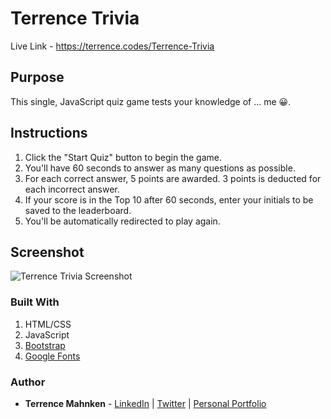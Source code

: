 # Terrence Trivia
Live Link - https://terrence.codes/Terrence-Trivia

## Purpose
This single, JavaScript quiz game tests your knowledge of ... me 😀.  

## Instructions  
1. Click the "Start Quiz" button to begin the game.  
2. You'll have 60 seconds to answer as many questions as possible.  
3. For each correct answer, 5 points are awarded. 3 points is deducted for each incorrect answer.
4. If your score is in the Top 10 after 60 seconds, enter your initials to be saved to the leaderboard.
5. You'll be automatically redirected to play again.

## Screenshot
![Terrence Trivia Screenshot](../media/screenshot.png?raw=true)

### Built With
1. HTML/CSS
2. JavaScript
3. [Bootstrap](https://getbootstrap.com/)
4. [Google Fonts](http://fonts.google.com/)

### Author
* **Terrence Mahnken** - [LinkedIn](https://www.linkedin.com/in/terrencemahnken/) | [Twitter](https://twitter.com/TerrenceMahnken) | [Personal Portfolio](https://terrence.codes)
